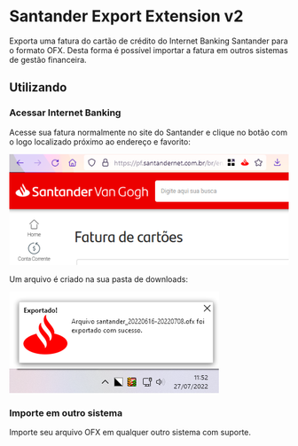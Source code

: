 # Santander Export Extension v2

Exporta uma fatura do cartão de crédito do Internet Banking Santander para o formato OFX.
Desta forma é possível importar a fatura em outros sistemas de gestão financeira.

## Utilizando

### Acessar Internet Banking

Acesse sua fatura normalmente no site do Santander e clique no botão com o logo localizado próximo ao endereço e favorito:

![](images/btn.png)

Um arquivo é criado na sua pasta de downloads:

![](images/notif.png)

### Importe em outro sistema

Importe seu arquivo OFX em qualquer outro sistema com suporte.

